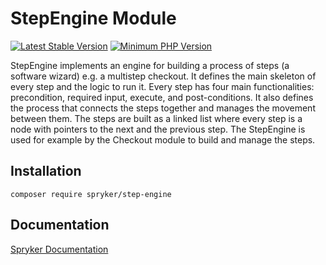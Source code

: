 # StepEngine Module
[![Latest Stable Version](https://poser.pugx.org/spryker/step-engine/v/stable.svg)](https://packagist.org/packages/spryker/step-engine)
[![Minimum PHP Version](https://img.shields.io/badge/php-%3E%3D%207.4-8892BF.svg)](https://php.net/)

StepEngine implements an engine for building a process of steps (a software wizard) e.g. a multistep checkout. It defines the main skeleton of every step and the logic to run it. Every step has four main functionalities: precondition, required input, execute, and post-conditions. It also defines the process that connects the steps together and manages the movement between them. The steps are built as a linked list where every step is a node with pointers to the next and the previous step. The StepEngine is used for example by the Checkout module to build and manage the steps.

## Installation

```
composer require spryker/step-engine
```

## Documentation

[Spryker Documentation](https://docs.spryker.com)
